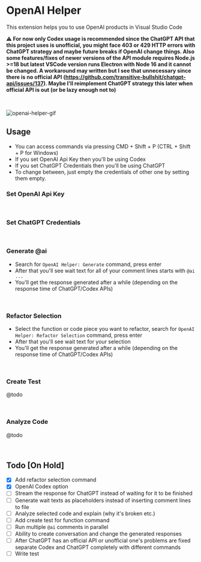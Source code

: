 # OpenAI Helper

This extension helps you to use OpenAI products in Visual Studio Code

**:warning: For now only Codex usage is recommended since the ChatGPT API that this project uses is unofficial, you might face 403 or 429 HTTP errors with ChatGPT strategy and maybe future breaks if OpenAI change things. Also some features/fixes of newer versions of the API module requires Node.js >=18 but latest VSCode version runs Electron with Node 16 and it cannot be changed. A workaround may written but I see that unnecessary since there is no official API (https://github.com/transitive-bullshit/chatgpt-api/issues/137). Maybe I'll reimplement ChatGPT strategy this later when official API is out (or be lazy enough not to)**

<br>

![openai-helper-gif](https://user-images.githubusercontent.com/51231605/208245578-f36d8b18-bac8-46a7-9f3b-d2d0a45a9c87.gif)

## Usage
 - You can access commands via pressing CMD + Shift + P (CTRL + Shift + P for Windows)
 - If you set OpenAI Api Key then you'll be using Codex
 - If you set ChatGPT Credentials then you'll be using ChatGPT
 - To change between, just empty the credentials of other one by setting them empty.

### Set OpenAI Api Key
<br>

### Set ChatGPT Credentials
<br>

### Generate @ai
- Search for `OpenAI Helper: Generate` command, press enter
- After that you'll see wait text for all of your comment lines starts with `@ai ...`
- You'll get the response generated after a while (depending on the response time of ChatGPT/Codex APIs)

<br>

### Refactor Selection
- Select the function or code piece you want to refactor, search for `OpenAI Helper: Refactor Selection` command, press enter
- After that you'll see wait text for your selection
- You'll get the response generated after a while (depending on the response time of ChatGPT/Codex APIs)

<br>

### Create Test
@todo

<br>

### Analyze Code
@todo

<br>

## Todo [On Hold]

- [x] Add refactor selection command
- [x] OpenAI Codex option
- [ ] Stream the response for ChatGPT instead of waiting for it to be finished
- [ ] Generate wait texts as placeholders instead of inserting comment lines to file
- [ ] Analyze selected code and explain (why it's broken etc.)
- [ ] Add create test for function command
- [ ] Run multiple `@ai` comments in parallel
- [ ] Ability to create conversation and change the generated responses
- [ ] After ChatGPT has an official API or unofficial one's problems are fixed separate Codex and ChatGPT completely with different commands
- [ ] Write test
